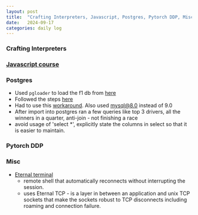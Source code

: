 ```yaml
---
layout: post
title:  "Crafting Interpreters, Javascript, Postgres, Pytorch DDP, Misc"
date:   2024-09-17
categories: daily log
---
```


### Crafting Interpreters

### [Javascript course](https://www.udemy.com/course/the-complete-javascript-course/)

### Postgres
- Used ```pgloader``` to load the f1 db from [here](https://ergast.com/mrd/db/)
- Followed the steps [here](https://pgloader.readthedocs.io/en/latest/tutorial/mysql.html?highlight=f1db#in-a-single-command-line)
- Had to use this [workaround](https://stackoverflow.com/questions/56542036/pgloader-failed-to-connect-to-mysql-at-localhost-port-3306-as-user-root). Also used mysql@8.0 instead of 9.0
- After import into postgres ran a few queries like top 3 drivers, all the winners in a quarter, anti-join - not finishing a race
- avoid usage of 'select *', explicitly state the columns in select so that it is easier to maintain.

### Pytorch DDP

### Misc
- [Eternal terminal](https://github.com/MisterTea/EternalTerminal) 
  - remote shell that automatically reconnects without interrupting the session.
  - uses Eternal TCP - is a layer in between an application and unix TCP sockets that make the sockets robust to TCP disconnects including roaming and connection failure.


